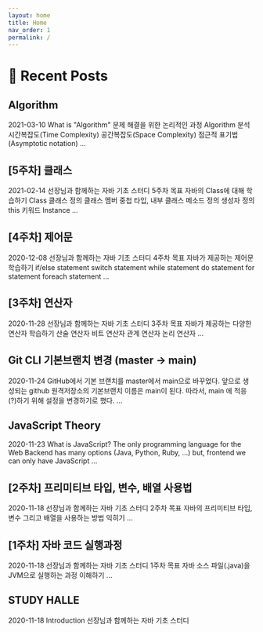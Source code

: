 ```yaml
---
layout: home
title: Home
nav_order: 1
permalink: /
---
```


# 🌱 Recent Posts
<div class="recent-post" onclick="location.href='docs/algorithm';">
 <h2>Algorithm</h2>
 <span class="text-small text-grey-dk-000 mb-0 mr-2">2021-03-10</span>
 What is "Algorithm"
 문제 해결을 위한 논리적인 과정
 Algorithm 분석
 시간복잡도(Time Complexity)
 공간복잡도(Space Complexity)
 점근적 표기법(Asymptotic notation)
 ...
 </div>
 
<div class="recent-post" onclick="location.href='docs/java/study-halle/week5';">
 <h2>[5주차] 클래스</h2>
 <span class="text-small text-grey-dk-000 mb-0 mr-2">2021-02-14</span>
 선장님과 함께하는 자바 기초 스터디
 5주차
 목표
 자바의 Class에 대해 학습하기
 Class
 클래스 정의
 클래스 멤버
 중첩 타입, 내부 클래스
 메소드 정의
 생성자 정의
 this 키워드
 Instance
 ...
 </div>
 
<div class="recent-post" onclick="location.href='docs/java/study-halle/week4';">
<h2>[4주차] 제어문</h2>
<span class="text-small text-grey-dk-000 mb-0 mr-2">2020-12-08</span>
선장님과 함께하는 자바 기초 스터디
4주차
목표
자바가 제공하는 제어문 학습하기
if/else statement
switch statement
while statement
do statement
for statement
foreach statement
...
</div>

<div class="recent-post" onclick="location.href='docs/java/study-halle/week3';">
<h2>[3주차] 연산자</h2>
<span class="text-small text-grey-dk-000 mb-0 mr-2">2020-11-28</span>
선장님과 함께하는 자바 기초 스터디
3주차
목표
자바가 제공하는 다양한 연산자 학습하기
산술 연산자
비트 연산자
관계 연산자
논리 연산자
...
</div>

<div class="recent-post" onclick="location.href='docs/git/change-default-branch';">
<h2>Git CLI 기본브랜치 변경 (master → main)</h2>
<span class="text-small text-grey-dk-000 mb-0 mr-2">2020-11-24</span>
GitHub에서 기본 브랜치를 master에서 main으로 바꾸었다.
앞으로 생성되는 github 원격저장소의 기본브랜치 이름은 main이 된다.
따라서, main 에 적응(?)하기 위해 설정을 변경하기로 했다.
...
</div>

<div class="recent-post" onclick="location.href='docs/javascript';">
<h2>JavaScript Theory</h2>
<span class="text-small text-grey-dk-000 mb-0 mr-2">2020-11-23</span>
What is JavaScript?
The only programming language for the Web
Backend has many options (Java, Python, Ruby, ...)
but, frontend we can only have JavaScript
...
</div>

<div class="recent-post" onclick="location.href='docs/java/study-halle/week2';">
<h2>[2주차] 프리미티브 타입, 변수, 배열 사용법</h2>
<span class="text-small text-grey-dk-000 mb-0 mr-2">2020-11-18</span>
선장님과 함께하는 자바 기초 스터디
2주차
목표
자바의 프리미티브 타입, 변수 그리고 배열을 사용하는 방법 익히기
...
</div>

<div class="recent-post" onclick="location.href='docs/java/study-halle/week1';">
<h2>[1주차] 자바 코드 실행과정</h2>
<span class="text-small text-grey-dk-000 mb-0 mr-2">2020-11-18</span>
선장님과 함께하는 자바 기초 스터디
1주차
목표
자바 소스 파일(.java)을 JVM으로 실행하는 과정 이해하기
...
</div>

<div class="recent-post" onclick="location.href='docs/java/study-halle';">
<h2>STUDY HALLE</h2>
<span class="text-small text-grey-dk-000 mb-0 mr-2">2020-11-18</span>
Introduction
선장님과 함께하는 자바 기초 스터디
</div>